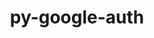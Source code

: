 ---
title: "py-google-auth"
layout: cache
categories: [package, v0.21.1]
meta: {"versions": ["2.16.2"], "compilers": ["apple-clang@=15.0.0", "gcc@=11.3.0"], "oss": ["ubuntu22.04", "ventura"], "platforms": ["darwin", "linux"], "targets": ["aarch64", "x86_64_v3"], "stacks": ["ml-darwin-aarch64-mps", "ml-linux-x86_64-cpu", "ml-linux-x86_64-cuda", "ml-linux-x86_64-rocm", "root"], "num_specs": 4, "num_specs_by_stack": {"ml-darwin-aarch64-mps": 1, "root": 4, "ml-linux-x86_64-cuda": 3, "ml-linux-x86_64-rocm": 3, "ml-linux-x86_64-cpu": 3}}
spec_details: [{"hash": "d57yxf3itb4foo2l7a4nfyggxab2ktbu", "compiler": "apple-clang@=15.0.0", "versions": ["2.16.2"], "os": "ventura", "platform": "darwin", "target": "aarch64", "variants": ["~aiohttp", "build_system=python_pip"], "stacks": ["ml-darwin-aarch64-mps", "root"], "size": "-", "tarball": "https://binaries.spack.io/v0.21.1/build_cache/darwin-ventura-aarch64/apple-clang-15.0.0/py-google-auth-2.16.2/darwin-ventura-aarch64-apple-clang-15.0.0-py-google-auth-2.16.2-d57yxf3itb4foo2l7a4nfyggxab2ktbu.spack"}, {"hash": "jn2uoz7amfvey5tbuwpkmn65sn5mce4i", "compiler": "gcc@=11.3.0", "versions": ["2.16.2"], "os": "ubuntu22.04", "platform": "linux", "target": "x86_64_v3", "variants": ["~aiohttp", "build_system=python_pip"], "stacks": ["ml-linux-x86_64-cuda", "root", "ml-linux-x86_64-rocm", "ml-linux-x86_64-cpu"], "size": "-", "tarball": "https://binaries.spack.io/v0.21.1/build_cache/linux-ubuntu22.04-x86_64_v3/gcc-11.3.0/py-google-auth-2.16.2/linux-ubuntu22.04-x86_64_v3-gcc-11.3.0-py-google-auth-2.16.2-jn2uoz7amfvey5tbuwpkmn65sn5mce4i.spack"}, {"hash": "usxkwfzchiybcvphmdvxbp3pg7w7jrsw", "compiler": "gcc@=11.3.0", "versions": ["2.16.2"], "os": "ubuntu22.04", "platform": "linux", "target": "x86_64_v3", "variants": ["~aiohttp", "build_system=python_pip"], "stacks": ["ml-linux-x86_64-cuda", "root", "ml-linux-x86_64-rocm", "ml-linux-x86_64-cpu"], "size": "-", "tarball": "https://binaries.spack.io/v0.21.1/build_cache/linux-ubuntu22.04-x86_64_v3/gcc-11.3.0/py-google-auth-2.16.2/linux-ubuntu22.04-x86_64_v3-gcc-11.3.0-py-google-auth-2.16.2-usxkwfzchiybcvphmdvxbp3pg7w7jrsw.spack"}, {"hash": "6ayvtuvugi5launut6hbani7oeo6okcv", "compiler": "gcc@=11.3.0", "versions": ["2.16.2"], "os": "ubuntu22.04", "platform": "linux", "target": "x86_64_v3", "variants": ["~aiohttp", "build_system=python_pip"], "stacks": ["ml-linux-x86_64-cuda", "root", "ml-linux-x86_64-rocm", "ml-linux-x86_64-cpu"], "size": "-", "tarball": "https://binaries.spack.io/v0.21.1/build_cache/linux-ubuntu22.04-x86_64_v3/gcc-11.3.0/py-google-auth-2.16.2/linux-ubuntu22.04-x86_64_v3-gcc-11.3.0-py-google-auth-2.16.2-6ayvtuvugi5launut6hbani7oeo6okcv.spack"}]
---